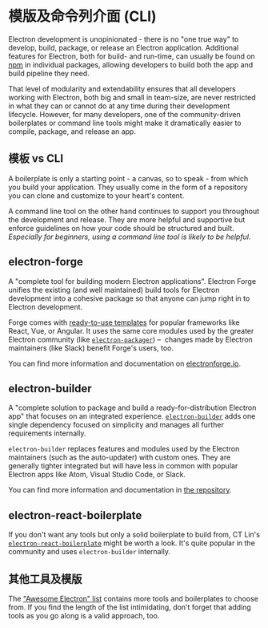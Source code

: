 # 模版及命令列介面 (CLI)

Electron development is unopinionated - there is no "one true way" to develop, build, package, or release an Electron application. Additional features for Electron, both for build- and run-time, can usually be found on [npm](https://www.npmjs.com/search?q=electron) in individual packages, allowing developers to build both the app and build pipeline they need.

That level of modularity and extendability ensures that all developers working with Electron, both big and small in team-size, are never restricted in what they can or cannot do at any time during their development lifecycle. However, for many developers, one of the community-driven boilerplates or command line tools might make it dramatically easier to compile, package, and release an app.

## 模板 vs CLI

A boilerplate is only a starting point - a canvas, so to speak - from which you build your application. They usually come in the form of a repository you can clone and customize to your heart's content.

A command line tool on the other hand continues to support you throughout the development and release. They are more helpful and supportive but enforce guidelines on how your code should be structured and built. *Especially for beginners, using a command line tool is likely to be helpful*.

## electron-forge

A "complete tool for building modern Electron applications". Electron Forge unifies the existing (and well maintained) build tools for Electron development into a cohesive package so that anyone can jump right in to Electron development.

Forge comes with [ready-to-use templates](https://electronforge.io/templates) for popular frameworks like React, Vue, or Angular. It uses the same core modules used by the greater Electron community (like [`electron-packager`](https://github.com/electron/electron-packager)) –  changes made by Electron maintainers (like Slack) benefit Forge's users, too.

You can find more information and documentation on [electronforge.io](https://electronforge.io/).

## electron-builder

A "complete solution to package and build a ready-for-distribution Electron app" that focuses on an integrated experience. [`electron-builder`](https://github.com/electron-userland/electron-builder) adds one single dependency focused on simplicity and manages all further requirements internally.

`electron-builder` replaces features and modules used by the Electron maintainers (such as the auto-updater) with custom ones. They are generally tighter integrated but will have less in common with popular Electron apps like Atom, Visual Studio Code, or Slack.

You can find more information and documentation in [the repository](https://github.com/electron-userland/electron-builder).

## electron-react-boilerplate

If you don't want any tools but only a solid boilerplate to build from, CT Lin's [`electron-react-boilerplate`](https://github.com/chentsulin/electron-react-boilerplate) might be worth a look. It's quite popular in the community and uses `electron-builder` internally.

## 其他工具及模版

The ["Awesome Electron" list](https://github.com/sindresorhus/awesome-electron#boilerplates) contains more tools and boilerplates to choose from. If you find the length of the list intimidating, don't forget that adding tools as you go along is a valid approach, too.
